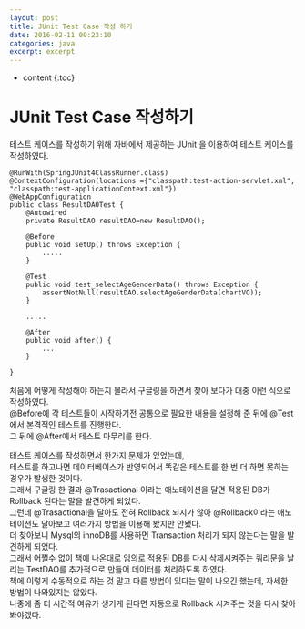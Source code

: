```yaml
---
layout: post
title: JUnit Test Case 작성 하기
date: 2016-02-11 00:22:10
categories: java
excerpt: excerpt
---
```



* content
{:toc}


# JUnit Test Case 작성하기  
  
테스트 케이스를 작성하기 위해 자바에서 제공하는 JUnit 을 이용하여 테스트 케이스를 작성하였다.   

```{.java}
@RunWith(SpringJUnit4ClassRunner.class)
@ContextConfiguration(locations ={"classpath:test-action-servlet.xml", "classpath:test-applicationContext.xml"})
@WebAppConfiguration
public class ResultDAOTest { 
    @Autowired
	private ResultDAO resultDAO=new ResultDAO();
	
	@Before
    public void setUp() throws Exception {
		.....
	}
	
	@Test
    public void test_selectAgeGenderData() throws Exception {
    	assertNotNull(resultDAO.selectAgeGenderData(chartVO));
    }
	
	.....
	
	@After
	public void after() {
		...
	}
	
}
```
처음에 어떻게 작성해야 하는지 몰라서 구글링을 하면서 찾아 보다가 대충 이런 식으로 작성하였다.  
@Before에 각 테스트들이 시작하기전 공통으로 필요한 내용을 설정해 준 뒤에 @Test에서 본격적인 테스트를 진행한다.  
그 뒤에 @After에서 테스트 마무리를 한다.  
  
테스트 케이스를 작성하면서 한가지 문제가 있었는데,  
테스트를 하고나면 데이터베이스가 반영되어서 똑같은 테스트를 한 번 더 하면 못하는 경우가 발생한 것이다.  
그래서 구글링 한 결과 @Trasactional 이라는 애노테이션을 달면 적용된 DB가 Rollback 된다는 말을 발견하게 되었다.  
그런데 @Trasactional을 달아도 전혀 Rollback 되지가 않아 @Rollback이라는 애노테이션도 달아보고 여러가지 방법을 이용해 봤지만 안됐다.  
더 찾아보니 Mysql의 innoDB를 사용하면 Transaction 처리가 되지 않는다는 말을 발견하게 되었다.   
그래서 어쩔수 없이 책에 나온대로 임의로 적용된 DB를 다시 삭제시켜주는 쿼리문을 날리는 TestDAO를 추가적으로 만들어 데이터를 처리하도록 하였다.  
책에 이렇게 수동적으로 하는 것 말고 다른 방법이 있다는 말이 나오긴 했는데, 자세한 방법이 나와있지는 않았다.  
나중에 좀 더 시간적 여유가 생기게 된다면 자동으로 Rollback 시켜주는 것을 다시 찾아봐야겠다.  
